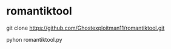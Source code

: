 # romantiktool

git clone https://github.com/Ghostexploitman11/romantiktool.git

pyhon romantiktool.py
